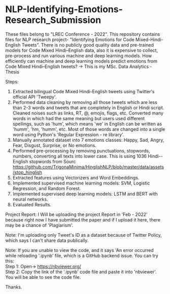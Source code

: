 # NLP-Identifying-Emotions-Research_Submission
These files belong to "LREC Conference - 2022".
This repository contains files for NLP research project- "Identifying Emotions for Code Mixed-Hindi-English Tweets". 
There is no publicly good quality data and pre-trained models for Code Mixed Hindi–English data, also it is expensive to collect, pre-process and run various machine and deep learning models. How efficiently can machine and deep learning models predict emotions from Code Mixed Hindi–English tweets? -> This is my MSc. Data Analytics - Thesis

Steps:

1. Extracted bilingual Code Mixed Hindi-English tweets using Twitter's official API 'Tweepy'.
2. Performed data cleaning by removing all those tweets which are less than 2-3 words and tweets that are completely in English or Hindi script. Cleaned noises such as links, RT, @, emojis, flags, etc. Converted many words in which had the same meaning but users used different spellings, such as 'hum', which means 'we' in English can be written as 'humm', 'hm, 'humm', etc. Most of those words are changed into a single word using Python's 'Regular Expression - re library'.
3. Manually annotated dataset into 7 emotions classes: Happy, Sad, Angry, Fear, Disgust, Surprise, or No emotions.
4. Performed pre-processing by removing punctuations, stopwords, numbers, converting all texts into lower case. This is using 1036 Hindi--English stopwords from Sourc https://github.com/TrigonaMinima/HinglishNLP/blob/master/data/assets/stop_hinglish
5. Extracted features using Vectorizers and Word Embeddings.
6. Implemented supervised machine learning models: SVM, Logistic Regression, and Random Forest.
7. Implemented supervised deep learning models: LSTM and BERT with neural networks.
8. Evaluated Results.


Project Report: I Will be uploading the project Report in 'Feb - 2022' because right now I have submitted the paper and if I upload it here, there may be a chance of 'Plagiarism'.

Note: I'm uploading only Tweet's ID as a dataset because of Twitter Policy, which says I can't share data publically.

Note: If you are unable to view the code, and it says 'An error occurred while reloading '.ipynb' file, which is a GitHub backend issue. You can try this:                         
Step 1: Open-> https://nbviewer.org/                                                                                                              
Step 2: Copy the link of the '.ipynb' code file and paste it into 'nbviewer'. You will be able to see the code file.

Thanks.
